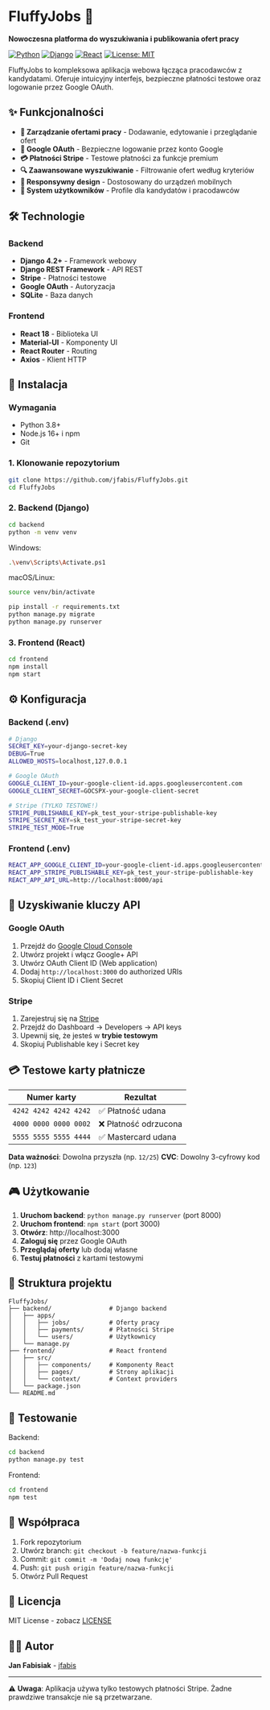 # FluffyJobs 🐾

**Nowoczesna platforma do wyszukiwania i publikowania ofert pracy**

[![Python](https://img.shields.io/badge/Python-3.8+-blue.svg)](https://python.org)
[![Django](https://img.shields.io/badge/Django-4.2+-green.svg)](https://djangoproject.com)
[![React](https://img.shields.io/badge/React-18+-61DAFB.svg)](https://reactjs.org)
[![License: MIT](https://img.shields.io/badge/License-MIT-yellow.svg)](https://opensource.org/licenses/MIT)

FluffyJobs to kompleksowa aplikacja webowa łącząca pracodawców z kandydatami. Oferuje intuicyjny interfejs, bezpieczne płatności testowe oraz logowanie przez Google OAuth.

## ✨ Funkcjonalności

- **💼 Zarządzanie ofertami pracy** - Dodawanie, edytowanie i przeglądanie ofert
- **🔐 Google OAuth** - Bezpieczne logowanie przez konto Google
- **💳 Płatności Stripe** - Testowe płatności za funkcje premium
- **🔍 Zaawansowane wyszukiwanie** - Filtrowanie ofert według kryteriów
- **📱 Responsywny design** - Dostosowany do urządzeń mobilnych
- **👥 System użytkowników** - Profile dla kandydatów i pracodawców

## 🛠 Technologie

### Backend
- **Django 4.2+** - Framework webowy
- **Django REST Framework** - API REST
- **Stripe** - Płatności testowe
- **Google OAuth** - Autoryzacja
- **SQLite** - Baza danych

### Frontend
- **React 18** - Biblioteka UI
- **Material-UI** - Komponenty UI
- **React Router** - Routing
- **Axios** - Klient HTTP

## 🚀 Instalacja

### Wymagania
- Python 3.8+
- Node.js 16+ i npm
- Git

### 1. Klonowanie repozytorium

```bash
git clone https://github.com/jfabis/FluffyJobs.git
cd FluffyJobs
```

### 2. Backend (Django)

```bash
cd backend
python -m venv venv
```

Windows:
```bash
.\venv\Scripts\Activate.ps1
```

macOS/Linux:
```bash
source venv/bin/activate
```

```bash
pip install -r requirements.txt
python manage.py migrate
python manage.py runserver
```

### 3. Frontend (React)

```bash
cd frontend
npm install
npm start
```

## ⚙️ Konfiguracja

### Backend (.env)

```bash
# Django
SECRET_KEY=your-django-secret-key
DEBUG=True
ALLOWED_HOSTS=localhost,127.0.0.1

# Google OAuth
GOOGLE_CLIENT_ID=your-google-client-id.apps.googleusercontent.com
GOOGLE_CLIENT_SECRET=GOCSPX-your-google-client-secret

# Stripe (TYLKO TESTOWE!)
STRIPE_PUBLISHABLE_KEY=pk_test_your-stripe-publishable-key
STRIPE_SECRET_KEY=sk_test_your-stripe-secret-key
STRIPE_TEST_MODE=True
```

### Frontend (.env)

```bash
REACT_APP_GOOGLE_CLIENT_ID=your-google-client-id.apps.googleusercontent.com
REACT_APP_STRIPE_PUBLISHABLE_KEY=pk_test_your-stripe-publishable-key
REACT_APP_API_URL=http://localhost:8000/api
```

## 🔑 Uzyskiwanie kluczy API

### Google OAuth
1. Przejdź do [Google Cloud Console](https://console.cloud.google.com/)
2. Utwórz projekt i włącz Google+ API
3. Utwórz OAuth Client ID (Web application)
4. Dodaj `http://localhost:3000` do authorized URIs
5. Skopiuj Client ID i Client Secret

### Stripe
1. Zarejestruj się na [Stripe](https://stripe.com/)
2. Przejdź do Dashboard → Developers → API keys
3. Upewnij się, że jesteś w **trybie testowym**
4. Skopiuj Publishable key i Secret key

## 💳 Testowe karty płatnicze

| Numer karty | Rezultat |
|-------------|----------|
| `4242 4242 4242 4242` | ✅ Płatność udana |
| `4000 0000 0000 0002` | ❌ Płatność odrzucona |
| `5555 5555 5555 4444` | ✅ Mastercard udana |

**Data ważności**: Dowolna przyszła (np. `12/25`)
**CVC**: Dowolny 3-cyfrowy kod (np. `123`)

## 🎮 Użytkowanie

1. **Uruchom backend**: `python manage.py runserver` (port 8000)
2. **Uruchom frontend**: `npm start` (port 3000)
3. **Otwórz**: http://localhost:3000
4. **Zaloguj się** przez Google OAuth
5. **Przeglądaj oferty** lub dodaj własne
6. **Testuj płatności** z kartami testowymi

## 📁 Struktura projektu

```
FluffyJobs/
├── backend/                # Django backend
│   ├── apps/
│   │   ├── jobs/           # Oferty pracy
│   │   ├── payments/       # Płatności Stripe
│   │   └── users/          # Użytkownicy
│   └── manage.py
├── frontend/               # React frontend
│   ├── src/
│   │   ├── components/     # Komponenty React
│   │   ├── pages/          # Strony aplikacji
│   │   └── context/        # Context providers
│   └── package.json
└── README.md
```

## 🧪 Testowanie

Backend:
```bash
cd backend
python manage.py test
```

Frontend:
```bash
cd frontend
npm test
```

## 🤝 Współpraca

1. Fork repozytorium
2. Utwórz branch: `git checkout -b feature/nazwa-funkcji`
3. Commit: `git commit -m 'Dodaj nową funkcję'`
4. Push: `git push origin feature/nazwa-funkcji`
5. Otwórz Pull Request

## 📄 Licencja

MIT License - zobacz [LICENSE](LICENSE)

## 👨‍💻 Autor

**Jan Fabisiak** - [jfabis](https://github.com/jfabis)

---

⚠️ **Uwaga**: Aplikacja używa tylko testowych płatności Stripe. Żadne prawdziwe transakcje nie są przetwarzane.
